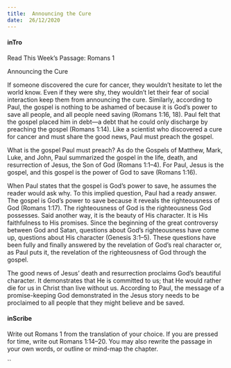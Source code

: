 ```yaml
---
title:  Announcing the Cure
date:  26/12/2020
---
```


#### inTro

Read This Week’s Passage: Romans 1

Announcing the Cure

If someone discovered the cure for cancer, they wouldn’t hesitate to let the world know. Even if they were shy, they wouldn’t let their fear of social interaction keep them from announcing the cure. Similarly, according to Paul, the gospel is nothing to be ashamed of because it is God’s power to save all people, and all people need saving (Romans 1:16, 18). Paul felt that the gospel placed him in debt—a debt that he could only discharge by preaching the gospel (Romans 1:14). Like a scientist who discovered a cure for cancer and must share the good news, Paul must preach the gospel.

What is the gospel Paul must preach? As do the Gospels of Matthew, Mark, Luke, and John, Paul summarized the gospel in the life, death, and resurrection of Jesus, the Son of God (Romans 1:1–4). For Paul, Jesus is the gospel, and this gospel is the power of God to save (Romans 1:16).

When Paul states that the gospel is God’s power to save, he assumes the reader would ask why. To this implied question, Paul had a ready answer. The gospel is God’s power to save because it reveals the righteousness of God (Romans 1:17). The righteousness of God is the righteousness God possesses. Said another way, it is the beauty of His character. It is His faithfulness to His promises. Since the beginning of the great controversy between God and Satan, questions about God’s righteousness have come up, questions about His character (Genesis 3:1–5). These questions have been fully and finally answered by the revelation of God’s real character or, as Paul puts it, the revelation of the righteousness of God through the gospel.

The good news of Jesus’ death and resurrection proclaims God’s beautiful character. It demonstrates that He is committed to us; that He would rather die for us in Christ than live without us. According to Paul, the message of a promise-keeping God demonstrated in the Jesus story needs to be proclaimed to all people that they might believe and be saved.

#### inScribe

Write out Romans 1 from the translation of your choice. If you are pressed for time, write out Romans 1:14–20. You may also rewrite the passage in your own words, or outline or mind-map the chapter.

``